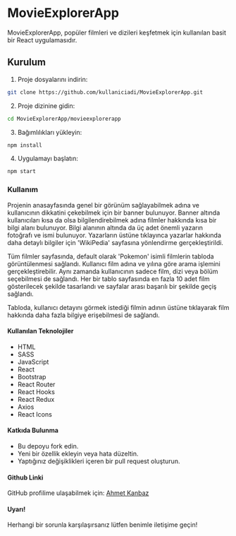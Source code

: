 # MovieExplorerApp

MovieExplorerApp, popüler filmleri ve dizileri keşfetmek için kullanılan basit bir React uygulamasıdır.

## Kurulum

1. Proje dosyalarını indirin:

```bash
git clone https://github.com/kullaniciadi/MovieExplorerApp.git
```

2. Proje dizinine gidin:
```bash
cd MovieExplorerApp/movieexplorerapp
```

3. Bağımlılıkları yükleyin:
```bash
npm install
```

4. Uygulamayı başlatın:
```bash
npm start
```

### Kullanım
Projenin anasayfasında genel bir görünüm sağlayabilmek adına ve kullanıcının dikkatini çekebilmek için bir banner bulunuyor. Banner altında kullanıcıları kısa da olsa bilgilendirebilmek adına filmler hakkında kısa bir bilgi alanı bulunuyor. Bilgi alanının altında da üç adet önemli yazarın fotoğrafı ve ismi bulunuyor. Yazarların üstüne tıklayınca yazarlar hakkında daha detaylı bilgiler için 'WikiPedia' sayfasına yönlendirme gerçekleştirildi.

Tüm filmler sayfasında, default olarak 'Pokemon' isimli filmlerin tabloda görüntülenmesi sağlandı. Kullanıcı film adına ve yılına göre arama işlemini gerçekleştirebilir. Aynı zamanda kullanıcının sadece film, dizi veya bölüm seçebilmesi de sağlandı. Her bir tablo sayfasında en fazla 10 adet film gösterilecek şekilde tasarlandı ve sayfalar arası başarılı bir şekilde geçiş sağlandı.

Tabloda, kullanıcı detayını görmek istediği filmin adının üstüne tıklayarak film hakkında daha fazla bilgiye erişebilmesi de sağlandı.

#### Kullanılan Teknolojiler
- HTML
- SASS
- JavaScript
- React
- Bootstrap
- React Router
- React Hooks
- React Redux
- Axios
- React Icons

#### Katkıda Bulunma
- Bu depoyu fork edin.
- Yeni bir özellik ekleyin veya hata düzeltin.
- Yaptığınız değişiklikleri içeren bir pull request oluşturun.

#### Github Linki
GitHub profilime ulaşabilmek için: [Ahmet Kanbaz](https://github.com/ahmetkanbaz)

#### Uyarı!
Herhangi bir sorunla karşılaşırsanız lütfen benimle iletişime geçin!